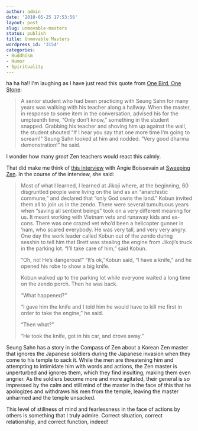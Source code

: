 ```yaml
---
author: admin
date: '2010-05-25 17:53:56'
layout: post
slug: unmovable-masters
status: publish
title: Unmovable Masters
wordpress_id: '3154'
categories:
- Buddhism
- Humor
- Spirituality
---
```

ha ha ha!!  I'm laughing as I have just read this quote from <a href="http://murphyzen.com/one_bird__one_stone__108_american_zen_stories_18827.htm">One Bird, One Stone</a>:
<blockquote>A senior student who had been practicing with Seung Sahn for many years was walking with his teacher along a hallway. When the master, in response to some item in the conversation, advised his for the umpteenth time, “Only don’t know,” something in the student snapped. Grabbing his teacher and shoving him up against the wall, the student shouted “If I hear you say that one more time I’m going to scream!” Seung Sahn looked at him and nodded. “Very good dharma demonstration!” he said.</blockquote>
I wonder how many <em>great</em> Zen teachers would react this calmly.

That did make me think of <a href="http://sweepingzen.com/2010/05/11/angie-boissevain-interview/">this interview</a> with Angie Boissevain at <a href="http://sweepingzen.com">Sweeping Zen</a>. In the course of the interview, she said:
<blockquote>Most of what I learned, I learned at Jikoji where, at the beginning, 60 disgruntled people were living on the land as an “anarchistic commune,” and declared that “only God owns the land.”  Kobun invited them all to join us in the zendo.  There were several tumultuous years when “saving all sentient beings” took on a very different meaning for us.  It meant working with Vietnam vets and runaway kids and ex-cons.  There was one crazed vet who’d been a helicopter gunner in ‘nam, who scared everybody.  He was very tall, and very very angry.  One day the work leader called Kobun out of the zendo during sesshin to tell him that Brett was stealing the engine from Jikoji’s truck in the parking lot.  “I’ll take care of him,” said Kobun.

“Oh, no!  He’s dangerous!”  “It’s ok,”Kobun said, “I have a knife,” and he opened his robe to show a big knife.

Kobun walked up to the parking lot while everyone waited a long time on the zendo porch.  Then he was back.

“What happened?”

“I gave him the knife and I told him he would have to kill me first in order to take the engine,” he said.

“Then what?”

“He took the knife, got in his car, and drove away.”</blockquote>
Seung Sahn has a story in the Compass of Zen about a Korean Zen master that ignores the Japanese soldiers during the Japanese invasion when they come to his temple to sack it. While the men are threatening him and attempting to intimidate him with words and actions, the Zen master is unperturbed and ignores them, which they find insulting, making them even angrier. As the soldiers become more and more agitated, their general is so impressed by the calm and still mind of the master in the face of this that he apologizes and withdraws his men from the temple, leaving the master unharmed and the temple unsacked.

This level of stillness of mind and fearlessness in the face of actions by others is something that I truly admire. Correct situation, correct relationship, and correct function, indeed!
